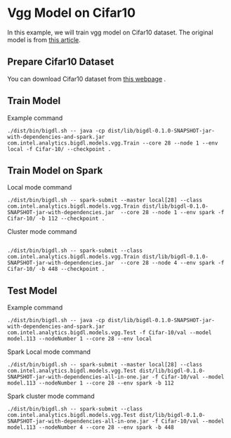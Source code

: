 # Vgg Model on Cifar10
In this example, we will train vgg model on Cifar10 dataset. The original model is from [this
article](http://torch.ch/blog/2015/07/30/cifar.html).

## Prepare Cifar10 Dataset
You can download Cifar10 dataset from [this webpage](https://www.cs.toronto.edu/~kriz/cifar.html)
.

## Train Model
Example command
```
./dist/bin/bigdl.sh -- java -cp dist/lib/bigdl-0.1.0-SNAPSHOT-jar-with-dependencies-and-spark.jar com.intel.analytics.bigdl.models.vgg.Train --core 28 --node 1 --env local -f Cifar-10/ --checkpoint .
```

## Train Model on Spark
Local mode command
```
./dist/bin/bigdl.sh -- spark-submit --master local[28] --class com.intel.analytics.bigdl.models.vgg.Train dist/lib/bigdl-0.1.0-SNAPSHOT-jar-with-dependencies.jar  --core 28 --node 1 --env spark -f Cifar-10/ -b 112 --checkpoint .
```

Cluster mode command
```

./dist/bin/bigdl.sh -- spark-submit --class com.intel.analytics.bigdl.models.vgg.Train dist/lib/bigdl-0.1.0-SNAPSHOT-jar-with-dependencies.jar  --core 28 --node 4 --env spark -f Cifar-10/ -b 448 --checkpoint .
```

## Test Model
Example command
```
./dist/bin/bigdl.sh -- java -cp dist/lib/bigdl-0.1.0-SNAPSHOT-jar-with-dependencies-and-spark.jar com.intel.analytics.bigdl.models.vgg.Test -f Cifar-10/val --model model.113 --nodeNumber 1 --core 28 --env local
```

Spark Local mode command
```
./dist/bin/bigdl.sh -- spark-submit --master local[28] --class com.intel.analytics.bigdl.models.vgg.Test dist/lib/bigdl-0.1.0-SNAPSHOT-jar-with-dependencies-all-in-one.jar -f Cifar-10/val --model model.113 --nodeNumber 1 --core 28 --env spark -b 112
```

Spark cluster mode command
```
./dist/bin/bigdl.sh -- spark-submit --class com.intel.analytics.bigdl.models.vgg.Test dist/lib/bigdl-0.1.0-SNAPSHOT-jar-with-dependencies-all-in-one.jar -f Cifar-10/val --model model.113 --nodeNumber 4 --core 28 --env spark -b 448
```